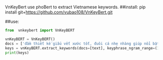 VnKeyBert use phoBert to extract Vietnamese keywords.
##install:
pip install git+https://github.com/vubao108/VnKeyBert.git

##use:
```python
from  vnkeybert import VnKeyBERT

vnKeyBERT = VnKeyBERT()
docs = ['đầm thiết kế giấu vết xước tốt, đuôi cá nhẹ nhàng giúp nổi bật.']
keys = vnKeyBERT.extract_keywords(docs=[text], keyphrase_ngram_range=(1,4),use_maxsum=True, top_n=5)
print(keys)
```
